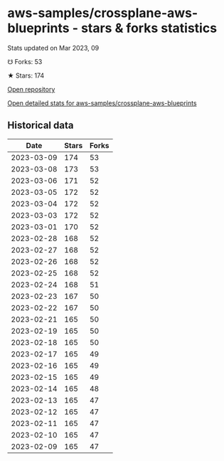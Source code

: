 # aws-samples/crossplane-aws-blueprints - stars & forks statistics

Stats updated on Mar 2023, 09

☋ Forks: 53

★ Stars: 174

[Open repository](https://github.com/aws-samples/crossplane-aws-blueprints)

[Open detailed stats for aws-samples/crossplane-aws-blueprints](https://reviewgithub.com/rep/aws-samples/crossplane-aws-blueprints)

## Historical data
| Date | Stars | Forks |
|------|-------|-------|
| 2023-03-09 | 174 | 53 | 
| 2023-03-08 | 173 | 53 | 
| 2023-03-06 | 171 | 52 | 
| 2023-03-05 | 172 | 52 | 
| 2023-03-04 | 172 | 52 | 
| 2023-03-03 | 172 | 52 | 
| 2023-03-01 | 170 | 52 | 
| 2023-02-28 | 168 | 52 | 
| 2023-02-27 | 168 | 52 | 
| 2023-02-26 | 168 | 52 | 
| 2023-02-25 | 168 | 52 | 
| 2023-02-24 | 168 | 51 | 
| 2023-02-23 | 167 | 50 | 
| 2023-02-22 | 167 | 50 | 
| 2023-02-21 | 165 | 50 | 
| 2023-02-19 | 165 | 50 | 
| 2023-02-18 | 165 | 50 | 
| 2023-02-17 | 165 | 49 | 
| 2023-02-16 | 165 | 49 | 
| 2023-02-15 | 165 | 49 | 
| 2023-02-14 | 165 | 48 | 
| 2023-02-13 | 165 | 47 | 
| 2023-02-12 | 165 | 47 | 
| 2023-02-11 | 165 | 47 | 
| 2023-02-10 | 165 | 47 | 
| 2023-02-09 | 165 | 47 | 

